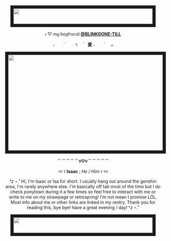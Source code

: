 <p align="center">
<img src="https://tinyurl.com/5t36fu8r" width="450" height="50" border="10"/>
</p>

<p align="center"
  
ι ♡ mყ boყfrιᥱᥒd <ins>**@BLINKGONE-TILL**</ins>

<p align="center"


<p align="center"

 *˖ㅤㅤ۫ㅤㅤ ೀ ㅤ۫*ㅤ **愛** *˖ㅤㅤ۫ㅤㅤ๑*
 

<p align="center"
  
<p align="center">
<img src="https://64.media.tumblr.com/998416258f468da11f817c7d3056280e/161572a4000eeb58-49/s540x810/8e22eda9a38a7294474de019b2e21385111f5835.pnj" width="500" height="310" border="10"/>
</p>
<p align="center"
  
**﹉﹉﹉﹉﹉୨♡୧﹉﹉﹉﹉﹉**

<p align="center"
<p align="center"
   
 ୨୧ ꒰ **Isaac** ; *He / Him* ꒱ ୨୧

<p align="center"
<p align="center"
   
ᶻ𝗓 ⋆.˚ Hi, I'm Isaac or Isa for short. I usually hang out around the genshin area, I'm rarely anywhere else. I'm basically off tab most of the time but I do check ponytown during it a few times so feel free to interact with me or write to me on my strawpage or retrospring! I'm not mean I promise LOL. Most info about me or other links are linked in my rentry. Thank you for reading this, bye bye! have a great evening / day! ᶻ𝗓 ⋆.˚

<p align="center"
  
<p align="center">
<img src="https://tinyurl.com/5t36fu8r" width="450" height="50" border="10"/>
</p>
